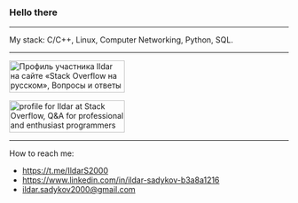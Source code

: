 ### Hello there

---

My stack: C/C++, Linux, Computer Networking, Python, SQL.

---

<a href="https://ru.stackoverflow.com/users/328042/ildar"><img src="https://ru.stackoverflow.com/users/flair/328042.png" width="208" height="58" alt="Профиль участника Ildar на сайте &#171;Stack Overflow на русском&#187;, Вопросы и ответы для программистов" title="Профиль участника Ildar на сайте &#171;Stack Overflow на русском&#187;, Вопросы и ответы для программистов"></a>

<a href="https://stackoverflow.com/users/11097665/ildar"><img src="https://stackoverflow.com/users/flair/11097665.png" width="208" height="58" alt="profile for Ildar at Stack Overflow, Q&amp;A for professional and enthusiast programmers" title="profile for Ildar at Stack Overflow, Q&amp;A for professional and enthusiast programmers"></a>

---

How to reach me: 

 - https://t.me/IldarS2000
 - https://www.linkedin.com/in/ildar-sadykov-b3a8a1216
 - ildar.sadykov2000@gmail.com
